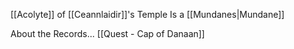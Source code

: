 [[Acolyte]] of [[Ceannlaidir]]'s Temple
Is a [[Mundanes|Mundane]]

About the Records...
[[Quest - Cap of Danaan]]